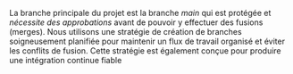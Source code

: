  La branche principale du projet est la branche _main_ qui est protégée et _nécessite des approbations_ avant de pouvoir y effectuer des fusions (merges). Nous utilisons une stratégie de création de branches soigneusement planifiée pour maintenir un flux de travail organisé et éviter les conflits de fusion. Cette stratégie est également conçue pour produire une intégration continue fiable
